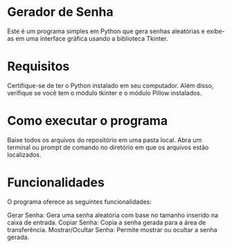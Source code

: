 # Gerador de Senha
Este é um programa simples em Python que gera senhas aleatórias e exibe-as em uma interface gráfica usando a biblioteca Tkinter.

# Requisitos
Certifique-se de ter o Python instalado em seu computador. Além disso, verifique se você tem o módulo tkinter e o módulo Pillow instalados.

# Como executar o programa
Baixe todos os arquivos do repositório em uma pasta local.
Abra um terminal ou prompt de comando no diretório em que os arquivos estão localizados.

# Funcionalidades
O programa oferece as seguintes funcionalidades:

Gerar Senha: Gera uma senha aleatória com base no tamanho inserido na caixa de entrada.
Copiar Senha: Copia a senha gerada para a área de transferência.
Mostrar/Ocultar Senha: Permite mostrar ou ocultar a senha gerada.
